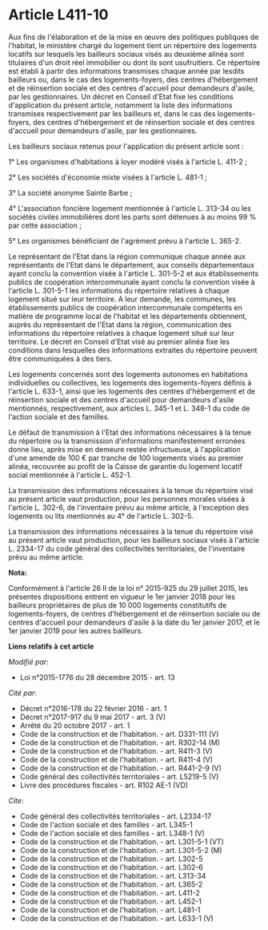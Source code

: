 # Article L411-10

Aux fins de l'élaboration et de la mise en œuvre des politiques publiques de l'habitat, le ministère chargé du logement tient
un répertoire des logements locatifs sur lesquels les bailleurs sociaux visés au deuxième alinéa sont titulaires d'un droit
réel immobilier ou dont ils sont usufruitiers. Ce répertoire est établi à partir des informations transmises chaque année par
lesdits bailleurs ou, dans le cas des logements-foyers, des centres d'hébergement et de réinsertion sociale et des centres
d'accueil pour demandeurs d'asile, par les gestionnaires. Un décret en Conseil d'Etat fixe les conditions d'application du
présent article, notamment la liste des informations transmises respectivement par les bailleurs et, dans le cas des
logements-foyers, des centres d'hébergement et de réinsertion sociale et des centres d'accueil pour demandeurs d'asile, par
les gestionnaires. 

Les bailleurs sociaux retenus pour l'application du présent article sont : 

1° Les organismes d'habitations à loyer modéré visés à l'article L. 411-2 ; 

2° Les sociétés d'économie mixte visées à l'article L. 481-1 ; 

3° La société anonyme Sainte Barbe ; 

4° L'association foncière logement mentionnée à l'article L. 313-34 ou les sociétés civiles immobilières dont les parts sont
détenues à au moins 99 % par cette association ; 

5° Les organismes bénéficiant de l'agrément prévu à l'article L. 365-2. 

Le représentant de l'Etat dans la région communique chaque année aux représentants de l'Etat dans le département, aux
conseils départementaux ayant conclu la convention visée à l'article L. 301-5-2 et aux établissements publics de coopération
intercommunale ayant conclu la convention visée à l'article L. 301-5-1 les informations du répertoire relatives à chaque
logement situé sur leur territoire. A leur demande, les communes, les établissements publics de coopération intercommunale
compétents en matière de programme local de l'habitat et les départements obtiennent, auprès du représentant de l'Etat dans
la région, communication des informations du répertoire relatives à chaque logement situé sur leur territoire. Le décret en
Conseil d'Etat visé au premier alinéa fixe les conditions dans lesquelles des informations extraites du répertoire peuvent
être communiquées à des tiers. 

Les logements concernés sont des logements autonomes en habitations individuelles ou collectives, les logements des
logements-foyers définis à l'article L. 633-1, ainsi que les logements des centres d'hébergement et de réinsertion sociale et
des centres d'accueil pour demandeurs d'asile mentionnés, respectivement, aux articles L. 345-1 et L. 348-1 du code de
l'action sociale et des familles. 

Le défaut de transmission à l'Etat des informations nécessaires à la tenue du répertoire ou la transmission d'informations
manifestement erronées donne lieu, après mise en demeure restée infructueuse, à l'application d'une amende de 100 € par
tranche de 100 logements visés au premier alinéa, recouvrée au profit de la Caisse de garantie du logement locatif social
mentionnée à l'article L. 452-1. 

La transmission des informations nécessaires à la tenue du répertoire visé au présent article vaut production, pour les
personnes morales visées à l'article L. 302-6, de l'inventaire prévu au même article, à l'exception des logements ou lits
mentionnés au 4° de l'article L. 302-5. 

La transmission des informations nécessaires à la tenue du répertoire visé au présent article vaut production, pour les
bailleurs sociaux visés à l'article L. 2334-17 du code général des collectivités territoriales, de l'inventaire prévu au même
article.

**Nota:**

Conformément à l'article 26 II de la loi n° 2015-925 du 29 juillet 2015, les présentes dispositions entrent en vigueur le 1er
janvier 2018 pour les bailleurs propriétaires de plus de 10 000 logements constitutifs de logements-foyers, de centres
d'hébergement et de réinsertion sociale ou de centres d'accueil pour demandeurs d'asile à la date du 1er janvier 2017, et le
1er janvier 2019 pour les autres bailleurs.

**Liens relatifs à cet article**

_Modifié par_:

  - Loi n°2015-1776 du 28 décembre 2015 - art. 13

_Cité par_:

  - Décret n°2016-178 du 22 février 2016 - art. 1
  - Décret n°2017-917 du 9 mai 2017 - art. 3 (V)
  - Arrêté du 20 octobre 2017 - art. 1
  - Code de la construction et de l'habitation. - art. D331-111 (V)
  - Code de la construction et de l'habitation. - art. R302-14 (M)
  - Code de la construction et de l'habitation. - art. R411-3 (V)
  - Code de la construction et de l'habitation. - art. R411-4 (V)
  - Code de la construction et de l'habitation. - art. R441-2-9 (V)
  - Code général des collectivités territoriales - art. L5219-5 (V)
  - Livre des procédures fiscales - art. R102 AE-1 (VD)

_Cite_:

  - Code général des collectivités territoriales - art. L2334-17
  - Code de l'action sociale et des familles - art. L345-1
  - Code de l'action sociale et des familles - art. L348-1 (V)
  - Code de la construction et de l'habitation. - art. L301-5-1 (VT)
  - Code de la construction et de l'habitation. - art. L301-5-2 (M)
  - Code de la construction et de l'habitation. - art. L302-5
  - Code de la construction et de l'habitation. - art. L302-6
  - Code de la construction et de l'habitation. - art. L313-34
  - Code de la construction et de l'habitation. - art. L365-2
  - Code de la construction et de l'habitation. - art. L411-2
  - Code de la construction et de l'habitation. - art. L452-1
  - Code de la construction et de l'habitation. - art. L481-1
  - Code de la construction et de l'habitation. - art. L633-1 (V)
